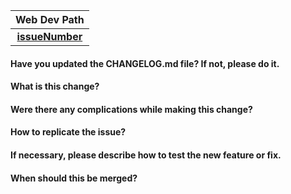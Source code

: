 |                                    Web Dev Path                                    |
| :--------------------------------------------------------------------------------: |
| [**issueNumber**](https://github.com/MarianaSouza/web-dev-path/issues/issueNumber) |

#### Have you updated the CHANGELOG.md file? If not, please do it.

#### What is this change?

#### Were there any complications while making this change?

#### How to replicate the issue?

#### If necessary, please describe how to test the new feature or fix.

#### When should this be merged?
